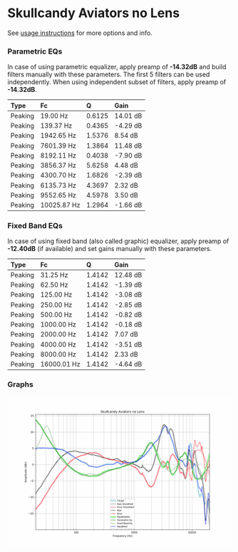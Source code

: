 # Skullcandy Aviators no Lens
See [usage instructions](https://github.com/jaakkopasanen/AutoEq#usage) for more options and info.

### Parametric EQs
In case of using parametric equalizer, apply preamp of **-14.32dB** and build filters manually
with these parameters. The first 5 filters can be used independently.
When using independent subset of filters, apply preamp of **-14.32dB**.

| Type    | Fc          |      Q | Gain     |
|:--------|:------------|:-------|:---------|
| Peaking | 19.00 Hz    | 0.6125 | 14.01 dB |
| Peaking | 139.37 Hz   | 0.4365 | -4.29 dB |
| Peaking | 1942.65 Hz  | 1.5376 | 8.54 dB  |
| Peaking | 7601.39 Hz  | 1.3864 | 11.48 dB |
| Peaking | 8192.11 Hz  | 0.4038 | -7.90 dB |
| Peaking | 3856.37 Hz  | 5.6258 | 4.48 dB  |
| Peaking | 4300.70 Hz  | 1.6826 | -2.39 dB |
| Peaking | 6135.73 Hz  | 4.3697 | 2.32 dB  |
| Peaking | 9552.65 Hz  | 4.5978 | 3.50 dB  |
| Peaking | 10025.87 Hz | 1.2964 | -1.66 dB |

### Fixed Band EQs
In case of using fixed band (also called graphic) equalizer, apply preamp of **-12.40dB**
(if available) and set gains manually with these parameters.

| Type    | Fc          |      Q | Gain     |
|:--------|:------------|:-------|:---------|
| Peaking | 31.25 Hz    | 1.4142 | 12.48 dB |
| Peaking | 62.50 Hz    | 1.4142 | -1.39 dB |
| Peaking | 125.00 Hz   | 1.4142 | -3.08 dB |
| Peaking | 250.00 Hz   | 1.4142 | -2.85 dB |
| Peaking | 500.00 Hz   | 1.4142 | -0.82 dB |
| Peaking | 1000.00 Hz  | 1.4142 | -0.18 dB |
| Peaking | 2000.00 Hz  | 1.4142 | 7.07 dB  |
| Peaking | 4000.00 Hz  | 1.4142 | -3.51 dB |
| Peaking | 8000.00 Hz  | 1.4142 | 2.33 dB  |
| Peaking | 16000.01 Hz | 1.4142 | -4.64 dB |

### Graphs
![](./Skullcandy%20Aviators%20no%20Lens.png)